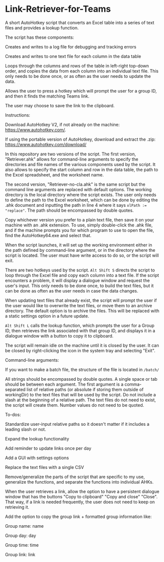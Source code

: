 # Link-Retriever-for-Teams
A short AutoHotkey script that converts an Excel table into a series of text files and provides a lookup function.

The script has these components:

Creates and writes to a log file for debugging and tracking errors

Creates and writes to one text file for each column in the data table

Loops through the columns and rows of the table in left-right top-down order, and copies the data from each column into an individual text file. This only needs to be done once, or as often as the user needs to update the data.

Allows the user to press a hotkey which will prompt the user for a group ID, and then it finds the matching Teams link.

The user may choose to save the link to the clipboard.


Instructions:

Download AutoHotkey V2, if not already on the machine: https://www.autohotkey.com/.

If using the portable version of AutoHotkey, download and extract the .zip: https://www.autohotkey.com/download/

In this repository are two versions of the script. The first version, "Retriever.ahk" allows for command-line arguments to specify the directories and file names of the various components used by the script. It also allows to specify the start column and row in the data table, the path to the Excel spreadsheet, and the worksheet name.

The second version,  "Retriever-no-cla.ahk" is the same script but the command line arguments are replaced with default options. The working directory is the local directory where the script exists. The user only needs to define the path to the Excel worksheet, which can be done by editing the .ahk document and inputting the path in line 4 where it says `xlPath := "replace"`. The path should be encompassed by double quotes.

Copy whichever version you prefer to a plain text file, then save it on your machine with an .ahk extension. To use, simply double-click the .ahk file, and if the machine prompts you for which program to use to open the file, find the AutoHotkey64.exe and select that.

When the script launches, it will set up the working environment either in the path defined by command-line argument, or in the directory where the script is located. The user must have write access to do so, or the script will exit.

There are two hotkeys used by the script. `Alt Shift S` directs the script to loop through the Excel file and copy each column into a text file. If the script encounters a problem, it will display a dialogue window and request the user's input. This only needs to be done once, to build the text files, but it can be done as often as the user needs in case the data changes.

When updating text files that already exist, the script will prompt the user if the user would like to overwrite the text files, or move them to an archive directory. The default option is to archive the files. This will be replaced with a static settings option in a future update.

`Alt Shift L` calls the lookup function, which prompts the user for a Group ID, then retrieves the link associated with that group ID, and displays it in a dialogue window with a button to copy it to clipboard.

The script will remain idle on the machine until it is closed by the user. It can be closed by right-clicking the icon in the system tray and selecting "Exit".


Command-line arguments:

If you want to make a batch file, the structure of the file is located in `/batch/`

All strings should be encompassed by double quotes. A single space or tab should be between each argument. The first argument is a comma-separated list of relative paths (or absolute if storing them outside of workingDir) to the text files that will be used by the script. Do not include a slash at the beginning of a relative path. The text files do not need to exist, the script will create them. Number values do not need to be quoted.


To-dos:

Standardize user-input relative paths so it doesn't matter if it includes a leading slash or not.

Expand the lookup functionality

Add reminder to update links once per day

Add a GUI with settings options

Replace the text files with a single CSV

Remove/generalize the parts of the script that are specific to my use, generalize the functions, and separate the functions into individual AHKs.

When the user retrieves a link, allow the option to have a persistent dialogue window that has the buttons "Copy to clipboard" "Copy and close" "Close". That way, if a link is needed frequently, the user does not need to keep on retrieving it.

Add the option to copy the group link + formatted group information like:

Group name: name

Group day: day

Group time: time

Group link: link
